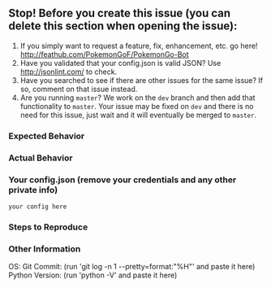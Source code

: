 ## Stop! Before you create this issue (you can delete this section when opening the issue):
1. If you simply want to request a feature, fix, enhancement, etc. go here! http://feathub.com/PokemonGoF/PokemonGo-Bot
2. Have you validated that your config.json is valid JSON? Use http://jsonlint.com/ to check.
3. Have you searched to see if there are other issues for the same issue? If so, comment on that issue instead.
4. Are you running `master`? We work on the `dev` branch and then add that functionality to `master`. Your issue may be fixed on `dev` and there is no need for this issue, just wait and it will eventually be merged to `master`.

### Expected Behavior


### Actual Behavior


### Your config.json (remove your credentials and any other private info)
```
your config here
```

### Steps to Reproduce


### Other Information
OS:
Git Commit: (run 'git log -n 1 --pretty=format:"%H"' and paste it here)
Python Version: (run 'python -V' and paste it here)
